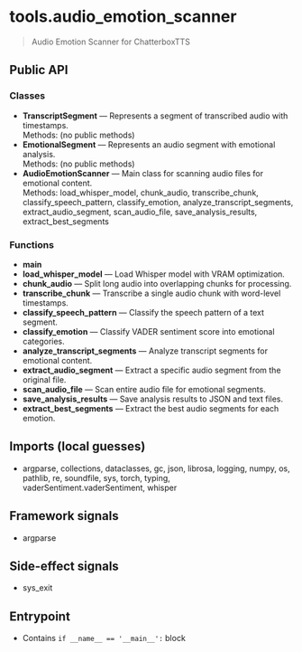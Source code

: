 # tools.audio_emotion_scanner

> Audio Emotion Scanner for ChatterboxTTS

## Public API

### Classes
- **TranscriptSegment** — Represents a segment of transcribed audio with timestamps.  
  Methods: (no public methods)
- **EmotionalSegment** — Represents an audio segment with emotional analysis.  
  Methods: (no public methods)
- **AudioEmotionScanner** — Main class for scanning audio files for emotional content.  
  Methods: load_whisper_model, chunk_audio, transcribe_chunk, classify_speech_pattern, classify_emotion, analyze_transcript_segments, extract_audio_segment, scan_audio_file, save_analysis_results, extract_best_segments

### Functions
- **main**
- **load_whisper_model** — Load Whisper model with VRAM optimization.
- **chunk_audio** — Split long audio into overlapping chunks for processing.
- **transcribe_chunk** — Transcribe a single audio chunk with word-level timestamps.
- **classify_speech_pattern** — Classify the speech pattern of a text segment.
- **classify_emotion** — Classify VADER sentiment score into emotional categories.
- **analyze_transcript_segments** — Analyze transcript segments for emotional content.
- **extract_audio_segment** — Extract a specific audio segment from the original file.
- **scan_audio_file** — Scan entire audio file for emotional segments.
- **save_analysis_results** — Save analysis results to JSON and text files.
- **extract_best_segments** — Extract the best audio segments for each emotion.

## Imports (local guesses)
- argparse, collections, dataclasses, gc, json, librosa, logging, numpy, os, pathlib, re, soundfile, sys, torch, typing, vaderSentiment.vaderSentiment, whisper

## Framework signals
- argparse

## Side-effect signals
- sys_exit

## Entrypoint
- Contains `if __name__ == '__main__':` block